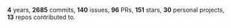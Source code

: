**4** years, **2685** commits, **140** issues, **96** PRs, **151** stars, **30** personal projects, **13** repos contributed to.
